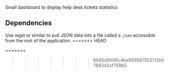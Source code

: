 Small dashboard to display help desk tickets statistics

## Dependencies
Use wget or similar to pull JSON data into a file called `d.json` accessible from the root of the application.
<<<<<<< HEAD

=======
>>>>>>> 6645d9006c4be959587552112b0789342cf758b5
